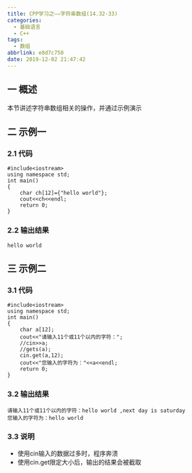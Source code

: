 ```yaml
---
title: CPP学习之——字符串数组(14.32-33)
categories:
  - 基础语言
  - C++
tags:
  - 数组
abbrlink: e8d7c750
date: 2019-12-02 21:47:42
---
```

## 一 概述

本节讲述字符串数组相关的操作，并通过示例演示   

<!--more-->

## 二 示例一 

### 2.1 代码

```
#include<iostream>
using namespace std;
int main()
{
	char ch[12]={"hello world"};
	cout<<ch<<endl;
	return 0;
}
```

### 2.2 输出结果

```
hello world
```

## 三 示例二

### 3.1 代码

```
#include<iostream>
using namespace std;
int main()
{
	char a[12];
	cout<<"请输入11个或11个以内的字符：";
	//cin>>a;
	//gets(a);
	cin.get(a,12);
	cout<<"您输入的字符为："<<a<<endl;
	return 0;
}
```

### 3.2 输出结果

```
请输入11个或11个以内的字符：hello world ,next day is saturday
您输入的字符为：hello world
```

### 3.3 说明

* 使用cin输入的数据过多时，程序奔溃
* 使用cin.get限定大小后，输出的结果会被截取